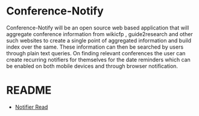 # Conference-Notify
Conference-Notify will be an open source web based application that will aggregate conference information from wikicfp , guide2research and other such websites to create a single point of aggregated information and build index over the same. These information can then be searched by users through plain text queries. On finding relevant conferences the user can create recurring notifiers for themselves for the date reminders which can be enabled on both mobile devices and through browser notification.
 

# README

* [Notifier Read](https://github.com/rajatkb/Conference-Notify/blob/master/Scrapper-Service/README.md)
